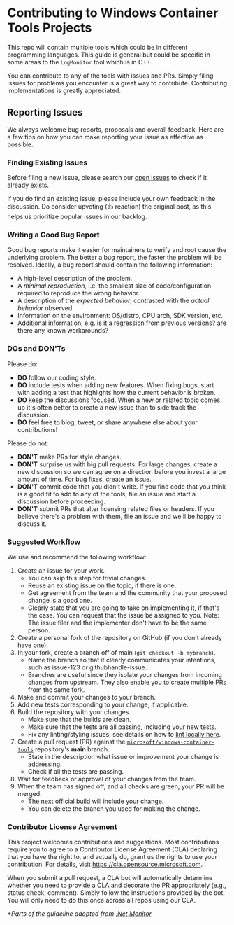 # Contributing to Windows Container Tools Projects

This repo will contain multiple tools which could be in different programming languages. This guide is general but could be specific in some areas to the  `LogMonitor` tool which is in C++.

You can contribute to any of the tools with issues and PRs. Simply filing issues for problems you encounter is a great way to contribute. Contributing implementations is greatly appreciated.

## Reporting Issues

We always welcome bug reports, proposals and overall feedback. Here are a few tips on how you can make reporting your issue as effective as possible.

### Finding Existing Issues

Before filing a new issue, please search our [open issues](https://github.com/microsoft/windows-container-tools/issues) to check if it already exists.

If you do find an existing issue, please include your own feedback in the discussion. Do consider upvoting (👍 reaction) the original post, as this helps us prioritize popular issues in our backlog.

### Writing a Good Bug Report

Good bug reports make it easier for maintainers to verify and root cause the underlying problem. The better a bug report, the faster the problem will be resolved. Ideally, a bug report should contain the following information:

* A high-level description of the problem.
* A _minimal reproduction_, i.e. the smallest size of code/configuration required to reproduce the wrong behavior.
* A description of the _expected behavior_, contrasted with the _actual behavior_ observed.
* Information on the environment: OS/distro, CPU arch, SDK version, etc.
* Additional information, e.g. is it a regression from previous versions? are there any known workarounds?

### DOs and DON'Ts

Please do:

* **DO** follow our coding style.
* **DO** include tests when adding new features. When fixing bugs, start with
  adding a test that highlights how the current behavior is broken.
* **DO** keep the discussions focused. When a new or related topic comes up
  it's often better to create a new issue than to side track the discussion.
* **DO** feel free to blog, tweet, or share anywhere else about your contributions!

Please do not:

* **DON'T** make PRs for style changes.
* **DON'T** surprise us with big pull requests. For large changes, create
  a new discussion so we can agree on a direction before you invest a large amount
  of time. For bug fixes, create an issue.
* **DON'T** commit code that you didn't write. If you find code that you think is a good fit to add to any of the tools, file an issue and start a discussion before proceeding.
* **DON'T** submit PRs that alter licensing related files or headers. If you believe there's a problem with them, file an issue and we'll be happy to discuss it.

### Suggested Workflow

We use and recommend the following workflow:

1. Create an issue for your work.
    - You can skip this step for trivial changes.
    - Reuse an existing issue on the topic, if there is one.
    - Get agreement from the team and the community that your proposed change is a good one.
    - Clearly state that you are going to take on implementing it, if that's the case. You can request that the issue be assigned to you. Note: The issue filer and the implementer don't have to be the same person.
2. Create a personal fork of the repository on GitHub (if you don't already have one).
3. In your fork, create a branch off of main (`git checkout -b mybranch`).
    - Name the branch so that it clearly communicates your intentions, such as issue-123 or githubhandle-issue.
    - Branches are useful since they isolate your changes from incoming changes from upstream. They also enable you to create multiple PRs from the same fork.
4. Make and commit your changes to your branch.
5. Add new tests corresponding to your change, if applicable.
6. Build the repository with your changes.
    - Make sure that the builds are clean.
    - Make sure that the tests are all passing, including your new tests.
    - Fix any linting/styling issues, see details on how to [lint locally here](https://github.com/microsoft/windows-container-tools/wiki/Developing:-Running-Cpp-Lint-Locally-(Windows)).
7. Create a pull request (PR) against the [`microsoft/windows-container-tools`](https://github.com/microsoft/windows-container-tools/compare) repository's **main** branch.
    - State in the description what issue or improvement your change is addressing.
    - Check if all the tests are passing.
8. Wait for feedback or approval of your changes from the team.
9. When the team has signed off, and all checks are green, your PR will be merged.
    - The next official build will include your change.
    - You can delete the branch you used for making the change.

### Contributor License Agreement

This project welcomes contributions and suggestions.  Most contributions require you to agree to a
Contributor License Agreement (CLA) declaring that you have the right to, and actually do, grant us
the rights to use your contribution. For details, visit https://cla.opensource.microsoft.com.

When you submit a pull request, a CLA bot will automatically determine whether you need to provide
a CLA and decorate the PR appropriately (e.g., status check, comment). Simply follow the instructions
provided by the bot. You will only need to do this once across all repos using our CLA.

_*Parts of the guideline adopted from [.Net Monitor](https://github.com/dotnet/dotnet-monitor/blob/main/CONTRIBUTING.md)_